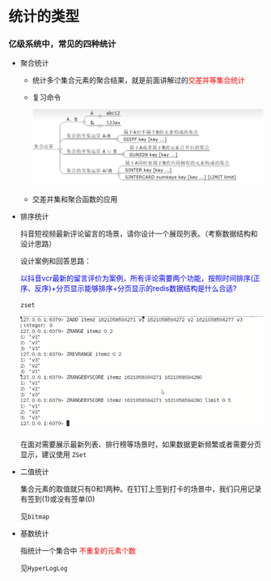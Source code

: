 # 统计的类型

### 亿级系统中，常见的四种统计

- 聚合统计

  - 统计多个集合元素的聚合结果，就是前面讲解过的<font color='red'>交差并等集合统计</font>

  - 复习命令

    ![](images/1.集合运算.jpg)

  - 交差并集和聚合函数的应用

- 排序统计

  抖音短视频最新评论留言的场景，请你设计一个展现列表。（考察数据结构和设计思路）

  设计案例和回答思路：

  <font color='blue'>以抖音vcr最新的留言评价为案例，所有评论需要两个功能，按照时间排序(正序、反序)+分页显示能够排序+分页显示的redis数据结构是什么合适?</font>

  `zset`

  ![](images/2.排序统计zset.jpg)

  在面对需要展示最新列表、排行榜等场景时，如果数据更新频繁或者需要分页显示，建议使用 `ZSet`

- 二值统计

  集合元素的取值就只有0和1两种。在钉钉上签到打卡的场景中，我们只用记录有签到(1)或没有签单(0)

  见`bitmap`

- 基数统计

  指统计一个集合中 <font color='red'>不重复的元素个数</font>

  见`HyperLogLog`







